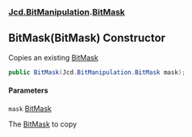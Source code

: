 ### [Jcd.BitManipulation](Jcd.BitManipulation.md 'Jcd.BitManipulation').[BitMask](Jcd.BitManipulation.BitMask.md 'Jcd.BitManipulation.BitMask')

## BitMask(BitMask) Constructor

Copies an existing [BitMask](Jcd.BitManipulation.BitMask.md 'Jcd.BitManipulation.BitMask')

```csharp
public BitMask(Jcd.BitManipulation.BitMask mask);
```
#### Parameters

<a name='Jcd.BitManipulation.BitMask.BitMask(Jcd.BitManipulation.BitMask).mask'></a>

`mask` [BitMask](Jcd.BitManipulation.BitMask.md 'Jcd.BitManipulation.BitMask')

The [BitMask](Jcd.BitManipulation.BitMask.md 'Jcd.BitManipulation.BitMask') to copy